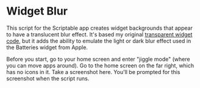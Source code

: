 # Widget Blur
This script for the Scriptable app creates widget backgrounds that appear to have a translucent blur effect. It's based my original [transparent widget code](https://gist.github.com/mzeryck/3a97ccd1e059b3afa3c6666d27a496c9), but it adds the ability to emulate the light or dark blur effect used in the Batteries widget from Apple.

Before you start, go to your home screen and enter "jiggle mode" (where you can move apps around). Go to the home screen on the far right, which has no icons in it. Take a screenshot here. You'll be prompted for this screenshot when the script runs.
